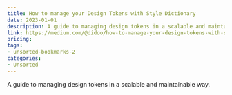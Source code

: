 ```yaml
---
title: How to manage your Design Tokens with Style Dictionary
date: 2023-01-01
description: A guide to managing design tokens in a scalable and maintainable way.
link: https://medium.com/@didoo/how-to-manage-your-design-tokens-with-style-dictionary-98c795b938aa
pricing: 
tags: 
- unsorted-bookmarks-2 
categories: 
- Unsorted 
---
```


A guide to managing design tokens in a scalable and maintainable way.